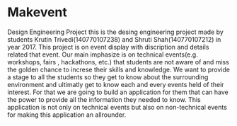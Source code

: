 # Makevent
Design Engineering Project
this is the desing engineering project made by students Krutin Trivedi(140770107238) and Shruti Shah(140770107212) in year 2017. This project is on
event display with discription and details related that event. Our main imphasize is on technical events(e.g. workshops, fairs , hackathons, etc.) 
that students are not aware of and miss the golden chance to increse their skills and knowledge. We want to provide a stage to all the students so they
get to know about the surrounding environment and ultimatly get to know each and every events held of their interest. For that we are going to build
an application for them that can have the power to provide all the information they needed to know. This application is not only on technical
events but also on non-technical events for making this application an allrounder.
